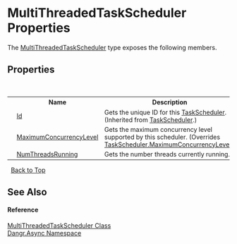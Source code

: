 # MultiThreadedTaskScheduler Properties
 

The <a href="T_Dangr_Async_MultiThreadedTaskScheduler">MultiThreadedTaskScheduler</a> type exposes the following members.


## Properties
&nbsp;<table><tr><th></th><th>Name</th><th>Description</th></tr><tr><td>![Public property](media/pubproperty.gif "Public property")</td><td><a href="http://msdn2.microsoft.com/en-us/library/dd321552" target="_blank">Id</a></td><td>
Gets the unique ID for this <a href="http://msdn2.microsoft.com/en-us/library/dd321418" target="_blank">TaskScheduler</a>.
 (Inherited from <a href="http://msdn2.microsoft.com/en-us/library/dd321418" target="_blank">TaskScheduler</a>.)</td></tr><tr><td>![Public property](media/pubproperty.gif "Public property")</td><td><a href="P_Dangr_Async_MultiThreadedTaskScheduler_MaximumConcurrencyLevel">MaximumConcurrencyLevel</a></td><td>
Gets the maximum concurrency level supported by this scheduler.
 (Overrides <a href="http://msdn2.microsoft.com/en-us/library/dd321559" target="_blank">TaskScheduler.MaximumConcurrencyLevel</a>.)</td></tr><tr><td>![Public property](media/pubproperty.gif "Public property")</td><td><a href="P_Dangr_Async_MultiThreadedTaskScheduler_NumThreadsRunning">NumThreadsRunning</a></td><td>
Gets the number threads currently running.</td></tr></table>&nbsp;
<a href="#multithreadedtaskscheduler-properties">Back to Top</a>

## See Also


#### Reference
<a href="T_Dangr_Async_MultiThreadedTaskScheduler">MultiThreadedTaskScheduler Class</a><br /><a href="N_Dangr_Async">Dangr.Async Namespace</a><br />